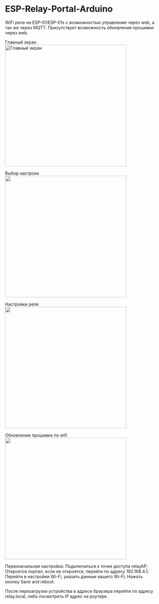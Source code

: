 # ESP-Relay-Portal-Arduino

WiFi реле на ESP-01/ESP-01s c возможностью управление через web, а так же через MQTT. Присутствует возможность обновления прошивки через web.


Главный экран<br>
<img src="https://user-images.githubusercontent.com/16363451/196786025-64c60964-c8f2-474a-921a-4b0dbea100df.jpg" width="400" alt="Главный экран">

Выбор настроек<br>
<img src="https://user-images.githubusercontent.com/16363451/196786045-36999196-129e-421d-b48d-7a00b394fab5.jpg" width="400">

Настройки реле<br>
<img src="https://user-images.githubusercontent.com/16363451/196786050-6f4aeb0a-c2ae-4253-ac1b-81ab8fa181ec.jpg" width="400">

Обновление прошивки по wifi<br>
<img src="https://user-images.githubusercontent.com/16363451/196786053-1dc90509-0d43-4537-bd3b-61cb8376c4b2.jpg" width="400">


Первоначальная настройка:
Подключиться к точке доступа relayAP;
Откроется портал, если не откроется, перейти по адресу 192.168.4.1;
Перейти в настройки Wi-Fi, указать данные вашего Wi-Fi;
Нажать кнопку Save and reboot.

После перезагрузки устройства в адресе браузера перейти по адресу relay.local, либо посмотреть IP адрес на роутере.
